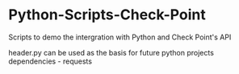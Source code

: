 # Python-Scripts-Check-Point

Scripts to demo the intergration with Python and Check Point's API

header.py can be used as the basis for future python projects
dependencies - requests
